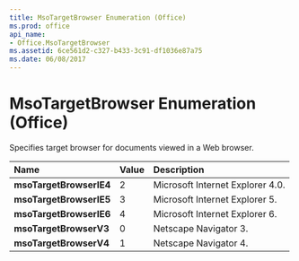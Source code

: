 ```yaml
---
title: MsoTargetBrowser Enumeration (Office)
ms.prod: office
api_name:
- Office.MsoTargetBrowser
ms.assetid: 6ce561d2-c327-b433-3c91-df1036e87a75
ms.date: 06/08/2017
---
```



# MsoTargetBrowser Enumeration (Office)

Specifies target browser for documents viewed in a Web browser.



|Name|Value|Description|
|:-----|:-----|:-----|
|**msoTargetBrowserIE4**|2|Microsoft Internet Explorer 4.0.|
|**msoTargetBrowserIE5**|3|Microsoft Internet Explorer 5.|
|**msoTargetBrowserIE6**|4|Microsoft Internet Explorer 6.|
|**msoTargetBrowserV3**|0|Netscape Navigator 3.|
|**msoTargetBrowserV4**|1|Netscape Navigator 4.|

